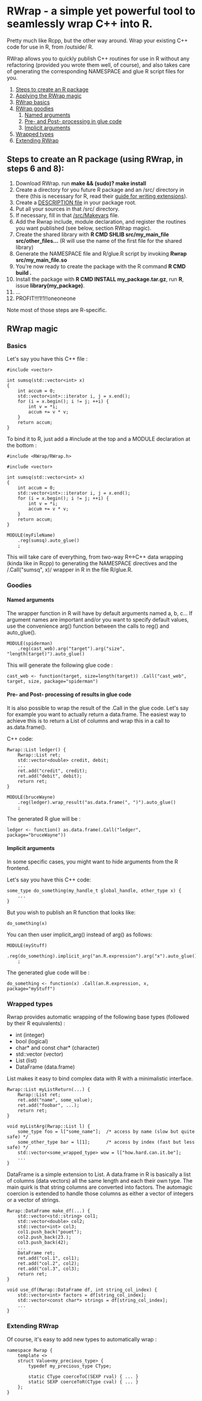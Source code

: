# RWrap - a simple yet powerful tool to seamlessly wrap C++ into R. #

Pretty much like Rcpp, but the other way around. Wrap your existing C++ code for use in R, from /outside/ R.

RWrap allows you to quickly publish C++ routines for use in R without any refactoring (provided you wrote them well, of course), and also takes care of generating the corresponding NAMESPACE and glue R script files for you.

1. [Steps to create an R package](#steps-to-create-an-r-package-using-rwrap-in-steps-6-and-8)
2. [Applying the RWrap magic](#rwrap-magic)
  1. [RWrap basics](#basics)
  2. [RWrap goodies](#goodies)
      1. [Named arguments](#named-arguments)
      2. [Pre- and Post- processing in glue code](#pre--and-post--processing-of-results-in-glue-code)
      3. [Implicit arguments](#implicit-arguments)
  3. [Wrapped types](#wrapped-types)
  4. [Extending RWrap](#extending-rwrap)


## Steps to create an R package (using RWrap, in steps 6 and 8): ##

1. Download RWrap. run **make && (sudo)? make install**
2. Create a directory for you future R package and an /src/ directory in there (this is necessary for R, read their [guide for writing extensions](http://cran.r-project.org/doc/manuals/R-exts.html#System-and-foreign-language-interfaces)).
3. Create a [DESCRIPTION file](http://cran.r-project.org/doc/manuals/R-exts.html#The-DESCRIPTION-file) in your package root.
4. Put all your sources in that /src/ directory.
5. If necessary, fill in that [/src/Makevars](http://cran.r-project.org/doc/manuals/R-exts.html#Using-Makevars) file.
6. Add the Rwrap include, module declaration, and register the routines you want published (see below, section RWrap magic).
7. Create the shared library with **R CMD SHLIB src/my_main_file src/other_files...** (R will use the name of the first file for the shared library)
8. Generate the NAMESPACE file and R/glue.R script by invoking **Rwrap src/my_main_file.so**
9. You're now ready to create the package with the R command **R CMD build .**
10. Install the package with **R CMD INSTALL my_package.tar.gz**, run **R**, issue **library(my_package)**.
11. ...
12. PROFIT!!!1!1!!oneoneone

Note most of those steps are R-specific.

## RWrap magic ##

### Basics ###

Let's say you have this C++ file :

    #include <vector>
    
    int sumsq(std::vector<int> x)
    {
        int accum = 0;
        std::vector<int>::iterator i, j = x.end();
        for (i = x.begin(); i != j; ++i) {
            int v = *i;
            accum += v * v;
        }
        return accum;
    }

To bind it to R, just add a #include at the top and a MODULE declaration at the bottom :


    #include <RWrap/RWrap.h>
    
    #include <vector>
    
    int sumsq(std::vector<int> x)
    {
        int accum = 0;
        std::vector<int>::iterator i, j = x.end();
        for (i = x.begin(); i != j; ++i) {
            int v = *i;
            accum += v * v;
        }
        return accum;
    }
    
    MODULE(myFileName)
        .reg(sumsq).auto_glue()
        ;

This will take care of everything, from two-way R<->C++ data wrapping (kinda like in Rcpp) to generating the NAMESPACE directives and the /.Call("sumsq", x)/ wrapper in R in the file R/glue.R.

### Goodies ###

#### Named arguments ####

The wrapper function in R will have by default arguments named a, b, c... If argument names are important and/or you want to specify default values, use the convenience arg() function between the calls to reg() and auto_glue().

    MODULE(spiderman)
        .reg(cast_web).arg("target").arg("size", "length(target)").auto_glue()

This will generate the following glue code :

    cast_web <- function(target, size=length(target)) .Call("cast_web", target, size, package="spiderman")

#### Pre- and Post- processing of results in glue code ####

It is also possible to wrap the result of the .Call in the glue code. Let's say for example you want to actually return a data.frame. The easiest way to achieve this is to return a List of columns and wrap this in a call to as.data.frame().

C++ code:

    Rwrap::List ledger() {
        Rwrap::List ret;
        std::vector<double> credit, debit;
        ...
        ret.add("credit", credit);
        ret.add("debit", debit);
        return ret;
    }
    
    MODULE(bruceWayne)
        .reg(ledger).wrap_result("as.data.frame(", ")").auto_glue()
        ;

The generated R glue will be :

    ledger <- function() as.data.frame(.Call("ledger", package="bruceWayne"))

#### Implicit arguments ####

In some specific cases, you might want to hide arguments from the R frontend.

Let's say you have this C++ code:

    some_type do_something(my_handle_t global_handle, other_type x) {
        ...
    }

But you wish to publish an R function that looks like:

    do_something(x)

You can then user implicit_arg() instead of arg() as follows:

    MODULE(myStuff)
        .reg(do_something).implicit_arg("an.R.expression").arg("x").auto_glue()
        ;

The generated glue code will be :

    do_something <- function(x) .Call(an.R.expression, x, package="myStuff")

### Wrapped types ###

Rwrap provides automatic wrapping of the following base types (followed by their R equivalents) :

- int (integer)
- bool (logical)
- char* and const char* (character)
- std::vector<SOMETHING> (vector)
- List (list)
- DataFrame (data.frame)

List makes it easy to bind complex data with R with a minimalistic interface.

    Rwrap::List myListReturn(...) {
        Rwrap::List ret;
        ret.add("name", some_value);
        ret.add("foobar", ...);
        return ret;
    }
    
    void myListArg(Rwrap::List l) {
        some_type foo = l["some_name"];  /* access by name (slow but quite safe) */
        some_other_type bar = l[1];      /* access by index (fast but less safe) */
        std::vector<some_wrapped_type> wow = l["how.hard.can.it.be"];
        ...
    }

DataFrame is a simple extension to List. A data.frame in R is basically a list of columns (data vectors)
all the same length and each their own type. The main quirk is that string columns are converted into
factors. The automagic coercion is extended to handle those columns as either a vector of integers or
a vector of strings.

    Rwrap::DataFrame make_df(...) {
        std::vector<std::string> col1;
        std::vector<double> col2;
        std::vector<int> col3;
        col1.push_back("pouet");
        col2.push_back(23.);
        col3.push_back(42);
        ...
        DataFrame ret;
        ret.add("col.1", col1);
        ret.add("col.2", col2);
        ret.add("col.3", col3);
        return ret;
    }

    void use_df(Rwrap::DataFrame df, int string_col_index) {
        std::vector<int> factors = df[string_col_index];
        std::vector<const char*> strings = df[string_col_index];
        ...
    }


### Extending RWrap ###

Of course, it's easy to add new types to automatically wrap :

    namespace Rwrap {
        template <>
        struct Value<my_precious_type> {
            typedef my_precious_type CType;
            
            static CType coerceToC(SEXP rval) { ... }
            static SEXP coerceToR(CType cval) { ... }
        };
    }

